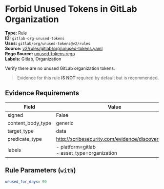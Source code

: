 # Forbid Unused Tokens in GitLab Organization  
**Type:** Rule  
**ID:** `gitlab-org-unused-tokens`  
**Uses:** `gitlab/org/unused-tokens@v2/rules`  
**Source:** [v2/rules/gitlab/org/unused-tokens.yaml](https://github.com/scribe-public/sample-policies/v2/rules/gitlab/org/unused-tokens.yaml)  
**Rego Source:** [unused-tokens.rego](https://github.com/scribe-public/sample-policies/v2/rules/gitlab/org/unused-tokens.rego)  
**Labels:** Gitlab, Organization  

Verify there are no unused GitLab organization tokens.

> Evidence for this rule **IS NOT** required by default but is recommended.


## Evidence Requirements  
| Field | Value |
|-------|-------|
| signed | False |
| content_body_type | generic |
| target_type | data |
| predicate_type | http://scribesecurity.com/evidence/discovery/v0.1 |
| labels | - platform=gitlab<br>- asset_type=organization |

## Rule Parameters (`with`)  
```yaml
unused_for_days: 90
```

